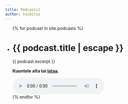 ```yaml
---
title: Podcastit
author: toimitus
---
```


<ul class="post-list">
{% for podcast in site.podcasts %}
    <li>
        <h1 class="post-title">{{ podcast.title | escape }}</h1>
        <div class="post-content" itemprop="articleBody">
            <p>{{ podcast.excerpt }}</p>
            <p><strong>Kuuntele alta tai <a href="{{ podcast.audio }}" target="_blank">lataa</a>.</strong></p>
            <audio controls src="{{ podcast.audio }}"></audio>
        </div>
    </li>
{% endfor %}
</ul>
